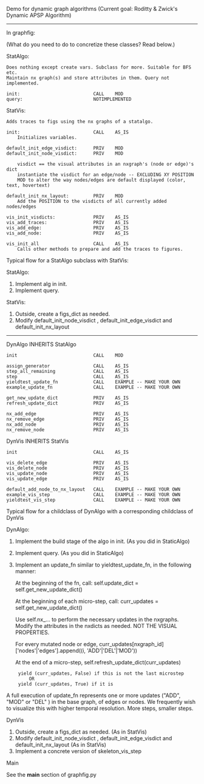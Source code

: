 Demo for dynamic graph algorithms (Current goal: Roditty & Zwick's Dynamic APSP Algorithm)

----

In graphfig:

(What do you need to do to concretize these classes? Read below.)

StatAlgo:

    Does nothing except create vars. Subclass for more. Suitable for BFS etc.
    Maintain nx graph(s) and store attributes in them. Query not implemented. 

    init:                           CALL    MOD
    query:                          NOTIMPLEMENTED

StatVis:

    Adds traces to figs using the nx graphs of a statalgo.

    init:                           CALL    AS_IS
        Initializes variables.

    default_init_edge_visdict:      PRIV    MOD
    default_init_node_visdict:      PRIV    MOD

        visdict == the visual attributes in an nxgraph's (node or edge)'s dict
        instantiate the visdict for an edge/node -- EXCLUDING XY POSITION
        MOD to alter the way nodes/edges are default displayed (color, text, hovertext)

    default_init_nx_layout:         PRIV    MOD
        Add the POSITION to the visdicts of all currently added nodes/edges

    vis_init_visdicts:              PRIV    AS_IS
    vis_add_traces:                 PRIV    AS_IS
    vis_add_edge:                   PRIV    AS_IS 
    vis_add_node:                   PRIV    AS_IS
    
    vis_init_all                    CALL    AS_IS
        Calls other methods to prepare and add the traces to figures.

Typical flow for a StatAlgo subclass with StatVis:

StatAlgo:
1. Implement alg in init.
2. Implement query.

StatVis:
1. Outside, create a figs_dict as needed.
2. Modify default_init_node_visdict , default_init_edge_visdict and default_init_nx_layout

-----------------------------------------------------------------------------------------

DynAlgo INHERITS StatAlgo

    init                            CALL    MOD

    assign_generator                CALL    AS_IS    
    step_all_remaining              CALL    AS_IS
    step                            CALL    AS_IS
    yieldtest_update_fn             CALL    EXAMPLE -- MAKE YOUR OWN
    example_update_fn               CALL    EXAMPLE -- MAKE YOUR OWN

    get_new_update_dict             PRIV    AS_IS
    refresh_update_dict             PRIV    AS_IS
    
    nx_add_edge                     PRIV    AS_IS
    nx_remove_edge                  PRIV    AS_IS
    nx_add_node                     PRIV    AS_IS
    nx_remove_node                  PRIV    AS_IS

DynVis INHERITS StatVis

    init                            CALL    AS_IS

    vis_delete_edge                 PRIV    AS_IS
    vis_delete_node                 PRIV    AS_IS 
    vis_update_node                 PRIV    AS_IS
    vis_update_edge                 PRIV    AS_IS

    default_add_node_to_nx_layout   CALL    EXAMPLE -- MAKE YOUR OWN
    example_vis_step                CALL    EXAMPLE -- MAKE YOUR OWN 
    yieldtest_vis_step              CALL    EXAMPLE -- MAKE YOUR OWN 


Typical flow for a childclass of DynAlgo with a corresponding childclass of DynVis

DynAlgo:

1. Implement the build stage of the algo in init.     (As you did in StaticAlgo)
2. Implement query.                                    (As you did in StaticAlgo)

3. Implement an update_fn similar to yieldtest_update_fn, in the following manner:

    At the beginning of the fn, call:
        self.update_dict = self.get_new_update_dict()

    At the beginning of each micro-step, call:
        curr_updates = self.get_new_update_dict() 

    Use self.nx_... to perform the necessary updates in the nxgraphs.
    Modify the attributes in the nxdicts as needed. NOT THE VISUAL PROPERTIES.

    For every mutated node or edge,
        curr_updates[nxgraph_id]['nodes'|'edges'].append((i, 'ADD'|'DEL'|'MOD'))

    At the end of a micro-step, 
        self.refresh_update_dict(curr_updates)
        
        yield (curr_updates, False) if this is not the last microstep
            OR
        yield (curr_updates, True) if it is

A full execution of update_fn represents one or more updates ("ADD", "MOD" or "DEL" ) in the base graph, of edges or nodes.
We frequently wish to visualize this with higher temporal resolution. More steps, smaller steps.

DynVis 

1. Outside, create a figs_dict as needed.                                                       (As in StatVis)
2. Modify default_init_node_visdict , default_init_edge_visdict and default_init_nx_layout      (As in StatVis) 
3. Implement a concrete version of skeleton_vis_step

Main 

See the __main__ section of graphfig.py